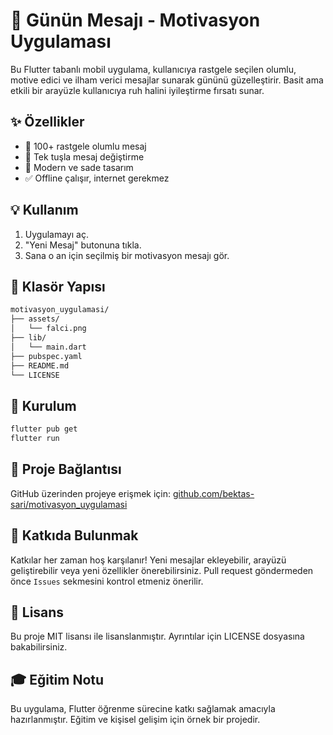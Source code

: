 # 🌟 Günün Mesajı - Motivasyon Uygulaması

Bu Flutter tabanlı mobil uygulama, kullanıcıya rastgele seçilen olumlu, motive edici ve ilham verici mesajlar sunarak gününü güzelleştirir. 
Basit ama etkili bir arayüzle kullanıcıya ruh halini iyileştirme fırsatı sunar.

## ✨ Özellikler

- 🔹 100+ rastgele olumlu mesaj
- 🚀 Tek tuşla mesaj değiştirme
- 🌈 Modern ve sade tasarım
- ✅ Offline çalışır, internet gerekmez

## 💡 Kullanım

1. Uygulamayı aç.
2. "Yeni Mesaj" butonuna tıkla.
3. Sana o an için seçilmiş bir motivasyon mesajı gör.

## 📁 Klasör Yapısı

```bash
motivasyon_uygulamasi/
├── assets/
│   └── falci.png
├── lib/
│   └── main.dart
├── pubspec.yaml
├── README.md
└── LICENSE
```

## 🧪 Kurulum

```bash
flutter pub get
flutter run
```

## 🔗 Proje Bağlantısı

GitHub üzerinden projeye erişmek için:
[github.com/bektas-sari/motivasyon_uygulamasi](https://github.com/bektas-sari/motivasyon_uygulamasi)

## 🤝 Katkıda Bulunmak

Katkılar her zaman hoş karşılanır! Yeni mesajlar ekleyebilir, arayüzü geliştirebilir veya yeni özellikler önerebilirsiniz. Pull request göndermeden önce `Issues` sekmesini kontrol etmeniz önerilir.

## 📄 Lisans

Bu proje MIT lisansı ile lisanslanmıştır. Ayrıntılar için LICENSE dosyasına bakabilirsiniz.

## 🎓 Eğitim Notu

Bu uygulama, Flutter öğrenme sürecine katkı sağlamak amacıyla hazırlanmıştır. Eğitim ve kişisel gelişim için örnek bir projedir.

